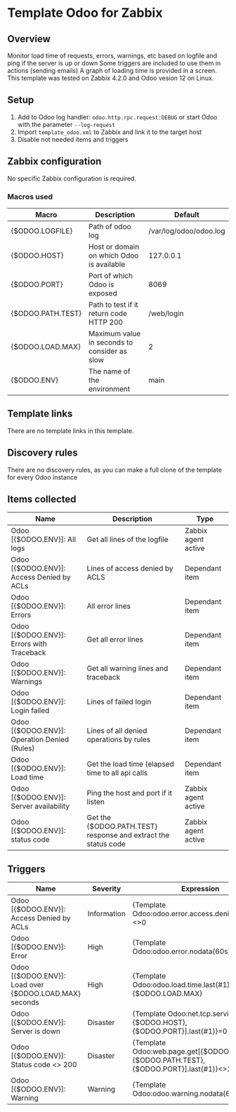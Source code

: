
# Template Odoo for Zabbix

## Overview

Monitor load time of requests, errors, warnings, etc based on logfile and ping if the server is up or down
Some triggers are included to use them in actions (sending emails)
A graph of loading time is provided in a screen.
This template was tested on Zabbix 4.2.0 and Odoo vesion 12 on Linux.

## Setup

1. Add to Odoo log handler: `odoo.http.rpc.request:DEBUG` or start Odoo with the parameter `--log-request` 
2. Import `template_odoo.xml` to Zabbix and link it to the target host
3. Disable not needed items and triggers

## Zabbix configuration

No specific Zabbix configuration is required.

### Macros used

| Macro                  | Description                                   | Default                 |
|------------------------|-----------------------------------------------|-------------------------|
| {$ODOO.LOGFILE}        | Path of odoo log                              | /var/log/odoo/odoo.log  |
| {$ODOO.HOST}           | Host or domain on which Odoo is available     | 127.0.0.1               |
| {$ODOO.PORT}           | Port of which Odoo is exposed                 | 8069                    |
| {$ODOO.PATH.TEST}      | Path to test if it return code HTTP 200       | /web/login              |
| {$ODOO.LOAD.MAX}       | Maximum value in seconds to consider as slow  | 2                       |
| {$ODOO.ENV}            | The name of the environment                   | main                    |

## Template links

There are no template links in this template.

## Discovery rules

There are no discovery rules, as you can make a full clone of the template for every Odoo instance

## Items collected

	
| Name                                       | Description         | Type           |
|--------------------------------------------|---------------------|----------------|
| Odoo [{$ODOO.ENV}]: All logs               | Get all lines of the logfile  | Zabbix agent active  |
| Odoo [{$ODOO.ENV}]: Access Denied by ACLs  | Lines of access denied by ACLS  | Dependant item  |
| Odoo [{$ODOO.ENV}]: Errors                 | All error lines   | Dependant item   |
| Odoo [{$ODOO.ENV}]: Errors with Traceback  | Get all error lines  | Dependant item   |
| Odoo [{$ODOO.ENV}]: Warnings               | Get all warning lines and traceback  | Dependant item   |
| Odoo [{$ODOO.ENV}]: Login failed           | Lines of failed login  | Dependant item   |
| Odoo [{$ODOO.ENV}]: Operation Denied (Rules) | Lines of all denied operations by rules  | Dependant item   |
| Odoo [{$ODOO.ENV}]: Load time            | Get the load time (elapsed time to all api calls | Dependant item   |
| Odoo [{$ODOO.ENV}]: Server availability    | Ping the host and port if it listen | Zabbix agent active   |
| Odoo [{$ODOO.ENV}]: status code            | Get the {$ODOO.PATH.TEST} response and extract the status code | Zabbix agent active   |


## Triggers

| Name                                       | Severity    | Expression                                           |       
|--------------------------------------------|-------------|------------------------------------------------------|
| Odoo [{$ODOO.ENV}]: Access Denied by ACLs  | Information | {Template Odoo:odoo.error.access.denied.last(#1)}<>0 | 
| Odoo [{$ODOO.ENV}]: Error                  | High        | 	{Template Odoo:odoo.error.nodata(60s)}=0            |
| Odoo [{$ODOO.ENV}]: Load over {$ODOO.LOAD.MAX} seconds |High| {Template Odoo:odoo.load.time.last(#1)}>{$ODOO.LOAD.MAX} |
| Odoo [{$ODOO.ENV}]: Server is down |Disaster|{Template Odoo:net.tcp.service[http,{$ODOO.HOST},{$ODOO.PORT}].last(#1)}=0|
| Odoo [{$ODOO.ENV}]: Status code <> 200|Disaster|	{Template Odoo:web.page.get[{$ODOO.HOST},{$ODOO.PATH.TEST},{$ODOO.PORT}].last(#1)}<>200|
| Odoo [{$ODOO.ENV}]: Warning                | Warning     | {Template Odoo:odoo.warning.nodata(60s)}=0            |
